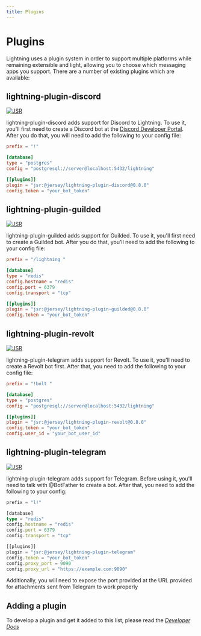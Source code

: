 ```yaml
---
title: Plugins
---
```


# Plugins

Lightning uses a plugin system in order to support multiple platforms while
remaining extensible and light, allowing you to choose which messaging apps you
support. There are a number of existing plugins which are available:

## lightning-plugin-discord

[![JSR](https://jsr.io/badges/@jersey/lightning-plugin-discord)](https://jsr.io/@jersey/lightning-plugin-discord)

lightning-plugin-discord adds support for Discord to Lightning. To use it,
you'll first need to create a Discord bot at the
[Discord Developer Portal](https://discord.com/developers/applications). After
you do that, you will need to add the following to your config file:

```toml {7-9}
prefix = "!"

[database]
type = "postgres"
config = "postgresql://server@localhost:5432/lightning"

[[plugins]]
plugin = "jsr:@jersey/lightning-plugin-discord@0.8.0"
config.token = "your_bot_token"
```

## lightning-plugin-guilded

[![JSR](https://jsr.io/badges/@jersey/lightning-plugin-guilded)](https://jsr.io/@jersey/lightning-plugin-guilded)

lightning-plugin-guilded adds support for Guilded. To use it, you'll first need
to create a Guilded bot. After you do that, you'll need to add the following to
your config file:

```toml {9-11}
prefix = "/lightning "

[database]
type = "redis"
config.hostname = "redis"
config.port = 6379
config.transport = "tcp"

[[plugins]]
plugin = "jsr:@jersey/lightning-plugin-guilded@0.8.0"
config.token = "your_bot_token"
```

## lightning-plugin-revolt

[![JSR](https://jsr.io/badges/@jersey/lightning-plugin-revolt)](https://jsr.io/@jersey/lightning-plugin-revolt)

lightning-plugin-telegram adds support for Revolt. To use it, you'll need to
create a Revolt bot first. After that, you need to add the following to your
config file:

```toml {7-10}
prefix = "!bolt "

[database]
type = "postgres"
config = "postgresql://server@localhost:5432/lightning"

[[plugins]]
plugin = "jsr:@jersey/lightning-plugin-revolt@0.8.0"
config.token = "your_bot_token"
config.user_id = "your_bot_user_id"
```

## lightning-plugin-telegram

[![JSR](https://jsr.io/badges/@jersey/lightning-plugin-telegram)](https://jsr.io/@jersey/lightning-plugin-telegram)

lightning-plugin-telegram adds support for Telegram. Before using it, you'll
need to talk with @BotFather to create a bot. After that, you need to add the
following to your config:

```ts {9-13}
prefix = "l!"

[database]
type = "redis"
config.hostname = "redis"
config.port = 6379
config.transport = "tcp"

[[plugins]]
plugin = "jsr:@jersey/lightning-plugin-telegram"
config.token = "your_bot_token"
config.proxy_port = 9090
config.proxy_url = "https://example.com:9090"
```

Additionally, you will need to expose the port provided at the URL provided for
attachments sent from Telegram to work properly

## Adding a plugin

To develop a plugin and get it added to this list, please read the
[_Developer Docs_](../../developer)
